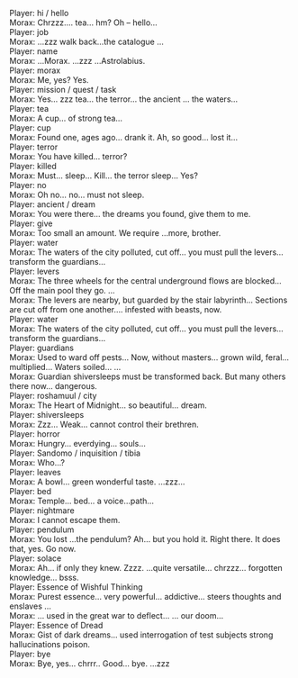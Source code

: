 Player: hi / hello  
Morax: Chrzzz…. tea… hm? Oh – hello…  
Player: job  
Morax: <mumble> …zzz walk back…the <mumble> catalogue …  
Player: name  
Morax: …Morax. …zzz …Astrolabius.  
Player: morax  
Morax: <mumble> Me, yes? Yes.  
Player: mission / quest / task  
Morax: Yes… zzz tea…<mumble> the terror… the ancient <mumble>… the waters…  
Player: tea  
Morax: A cup… of strong tea…  
Player: cup  
Morax: Found one, ages ago… drank it. Ah, so good… <sigh> lost it…  
Player: terror  
Morax: You have killed… <mumble> terror?  
Player: killed  
Morax: Must… sleep… Kill… the terror sleep… Yes?  
Player: no  
Morax: Oh no… no… must not sleep. <mumble>  
Player: ancient / dream  
Morax: You were there… the dreams you found, give them to me.  
Player: give  
Morax: Too small an amount. We require …more, brother.  
Player: water  
Morax: The waters of the city <mumble> polluted, cut off… you must pull the levers… transform the guardians…  
Player: levers  
Morax: The three wheels for the central underground flows are blocked… Off the main pool they go. …  
Morax: The levers are nearby, but guarded by the stair labyrinth… Sections are cut off from one another…. infested with beasts, now.  
Player: water  
Morax: The waters of the city <mumble> polluted, cut off… you must pull the levers… transform the guardians…  
Player: guardians  
Morax: Used to ward off pests… Now, without masters… grown wild, feral… multiplied… Waters soiled… …  
Morax: Guardian shiversleeps must be transformed back. But many others there now… dangerous.  
Player: roshamuul / city  
Morax: The Heart of Midnight… <mumble> so beautiful… dream.  
Player: shiversleeps  
Morax: Zzz… Weak… cannot control their brethren. <mumble>  
Player: horror  
Morax: Hungry… everdying… souls…<sigh>  
Player: Sandomo / inquisition / tibia  
Morax: Who…?  
Player: leaves  
Morax: A bowl… green <mumble> wonderful taste. …zzz…  
Player: bed  
Morax: Temple… bed… a voice…path…  
Player: nightmare  
Morax: I cannot escape them.  
Player: pendulum  
Morax: You lost …the pendulum? Ah… but you hold it. Right there. It does that, yes. Go now.  
Player: solace  
Morax: Ah… if only they knew. Zzzz. …quite versatile… chrzzz… forgotten knowledge… bsss.  
Player: Essence of Wishful Thinking  
Morax: Purest essence… very powerful… addictive… steers thoughts and enslaves …  
Morax: <mumble> … used in the great war to deflect… <mumble> … our doom… <sigh>  
Player: Essence of Dread  
Morax: Gist of dark dreams… used <mumble> interrogation of test subjects <mumble> strong hallucinations <mumble> poison.  
Player: bye  
Morax: Bye, yes… chrrr.. Good… bye. …zzz  
